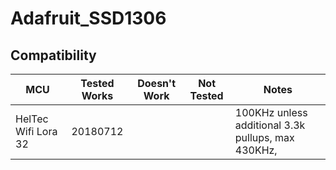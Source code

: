 # Adafruit_SSD1306
<!-- START COMPATIBILITY TABLE -->

## Compatibility

MCU                | Tested Works | Doesn't Work | Not Tested  | Notes
------------------ | :----------: | :----------: | :---------: | -----
HelTec Wifi Lora 32|20180712|||100KHz unless additional 3.3k pullups, max 430KHz, 
<!-- END COMPATIBILITY TABLE -->
